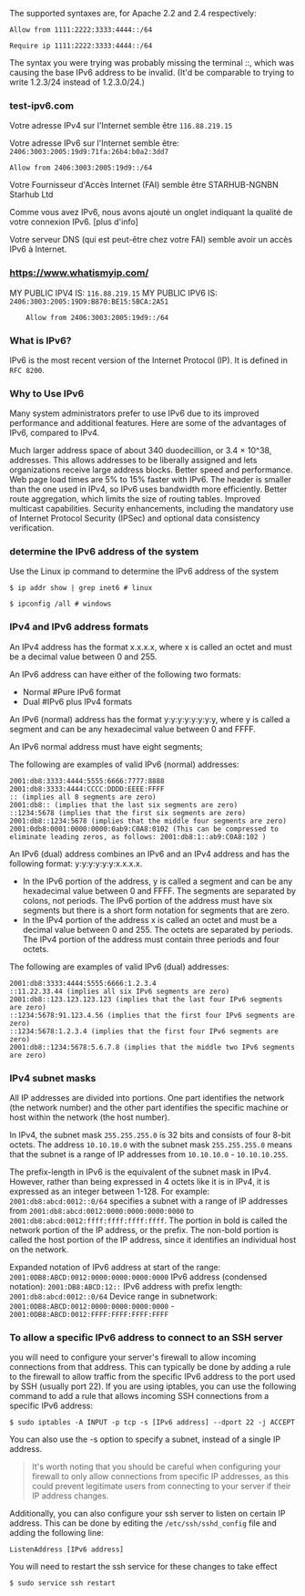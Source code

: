 The supported syntaxes are, for Apache 2.2 and 2.4 respectively:

```
Allow from 1111:2222:3333:4444::/64

Require ip 1111:2222:3333:4444::/64
```

The syntax you were trying was probably missing the terminal ::, which was causing the base IPv6 address to be invalid. (It'd be comparable to trying to write 1.2.3/24 instead of 1.2.3.0/24.)

### test-ipv6.com

Votre adresse IPv4 sur l'Internet semble être `116.88.219.15`

Votre adresse IPv6 sur l'Internet semble être: `2406:3003:2005:19d9:71fa:26b4:b0a2:3dd7`

    Allow from 2406:3003:2005:19d9::/64

Votre Fournisseur d'Accès Internet (FAI) semble être STARHUB-NGNBN Starhub Ltd

Comme vous avez IPv6, nous avons ajouté un onglet indiquant la qualité de votre connexion IPv6. [plus d'info]

Votre serveur DNS (qui est peut-être chez votre FAI) semble avoir un accès IPv6 à Internet.

### https://www.whatismyip.com/

MY PUBLIC IPV4 IS: `116.88.219.15`
MY PUBLIC IPV6 IS: `2406:3003:2005:19D9:B870:BE15:5BCA:2A51`

        Allow from 2406:3003:2005:19d9::/64

### What is IPv6?

IPv6 is the most recent version of the Internet Protocol (IP). It is defined in `RFC 8200`.

### Why to Use IPv6

Many system administrators prefer to use IPv6 due to its improved performance and additional features. Here are some of the advantages of IPv6, compared to IPv4.

Much larger address space of about 340 duodecillion, or 3.4 × 10^38, addresses. This allows addresses to be liberally assigned and lets organizations receive large address blocks.
Better speed and performance. Web page load times are 5% to 15% faster with IPv6.
The header is smaller than the one used in IPv4, so IPv6 uses bandwidth more efficiently.
Better route aggregation, which limits the size of routing tables.
Improved multicast capabilities.
Security enhancements, including the mandatory use of Internet Protocol Security (IPSec) and optional data consistency verification.

### determine the IPv6 address of the system

Use the Linux ip command to determine the IPv6 address of the system

    $ ip addr show | grep inet6 # linux

    $ ipconfig /all # windows

### IPv4 and IPv6 address formats

An IPv4 address has the format x.x.x.x, where x is called an octet and must be a decimal value between 0 and 255. 

An IPv6 address can have either of the following two formats:

- Normal #Pure IPv6 format
- Dual #IPv6 plus IPv4 formats

An IPv6 (normal) address has the format y:y:y:y:y:y:y:y, where y is called a segment and can be any hexadecimal value between 0 and FFFF. 

An IPv6 normal address must have eight segments; 

The following are examples of valid IPv6 (normal) addresses:

    2001:db8:3333:4444:5555:6666:7777:8888
    2001:db8:3333:4444:CCCC:DDDD:EEEE:FFFF
    :: (implies all 8 segments are zero)
    2001:db8:: (implies that the last six segments are zero)
    ::1234:5678 (implies that the first six segments are zero)
    2001:db8::1234:5678 (implies that the middle four segments are zero)
    2001:0db8:0001:0000:0000:0ab9:C0A8:0102 (This can be compressed to eliminate leading zeros, as follows: 2001:db8:1::ab9:C0A8:102 )

An IPv6 (dual) address combines an IPv6 and an IPv4 address and has the following format: y:y:y:y:y:y:x.x.x.x. 

- In the IPv6 portion of the address, y is called a segment and can be any hexadecimal value between 0 and FFFF. The segments are separated by colons, not periods. The IPv6 portion of the address must have six segments but there is a short form notation for segments that are zero.
- In the IPv4 portion of the address x is called an octet and must be a decimal value between 0 and 255. The octets are separated by periods. The IPv4 portion of the address must contain three periods and four octets.

The following are examples of valid IPv6 (dual) addresses:

    2001:db8:3333:4444:5555:6666:1.2.3.4
    ::11.22.33.44 (implies all six IPv6 segments are zero)
    2001:db8::123.123.123.123 (implies that the last four IPv6 segments are zero)
    ::1234:5678:91.123.4.56 (implies that the first four IPv6 segments are zero)
    ::1234:5678:1.2.3.4 (implies that the first four IPv6 segments are zero)
    2001:db8::1234:5678:5.6.7.8 (implies that the middle two IPv6 segments are zero)

### IPv4 subnet masks

All IP addresses are divided into portions. One part identifies the network (the network number) and the other part identifies the specific machine or host within the network (the host number). 

In IPv4, the subnet mask `255.255.255.0` is 32 bits and consists of four 8-bit octets. The address `10.10.10.0` with the subnet mask `255.255.255.0` means that the subnet is a range of IP addresses from `10.10.10.0` - `10.10.10.255`.

The prefix-length in IPv6 is the equivalent of the subnet mask in IPv4. However, rather than being expressed in 4 octets like it is in IPv4, it is expressed as an integer between 1-128. For example: `2001:db8:abcd:0012::0/64` specifies a subnet with a range of IP addresses from `2001:db8:abcd:0012:0000:0000:0000:0000` to `2001:db8:abcd:0012:ffff:ffff:ffff:ffff`. The portion in bold is called the network portion of the IP address, or the prefix. The non-bold portion is called the host portion of the IP address, since it identifies an individual host on the network.

Expanded notation of IPv6 address at start of the range: `2001:0DB8:ABCD:0012:0000:0000:0000:0000`
IPv6 address (condensed notation): `2001:DB8:ABCD:12::`
IPv6 address with prefix length: `2001:db8:abcd:0012::0/64`
Device range in subnetwork: `2001:0DB8:ABCD:0012:0000:0000:0000:0000` - `2001:0DB8:ABCD:0012:FFFF:FFFF:FFFF:FFFF`

### To allow a specific IPv6 address to connect to an SSH server

you will need to configure your server's firewall to allow incoming connections from that address. This can typically be done by adding a rule to the firewall to allow traffic from the specific IPv6 address to the port used by SSH (usually port 22). If you are using iptables, you can use the following command to add a rule that allows incoming SSH connections from a specific IPv6 address:

    $ sudo iptables -A INPUT -p tcp -s [IPv6 address] --dport 22 -j ACCEPT 

You can also use the -s option to specify a subnet, instead of a single IP address.

>It's worth noting that you should be careful when configuring your firewall to only allow connections from specific IP addresses, as this could prevent legitimate users from connecting to your server if their IP address changes.

Additionally, you can also configure your ssh server to listen on certain IP address. This can be done by editing the `/etc/ssh/sshd_config` file and adding the following line:

    ListenAddress [IPv6 address]

You will need to restart the ssh service for these changes to take effect

    $ sudo service ssh restart

